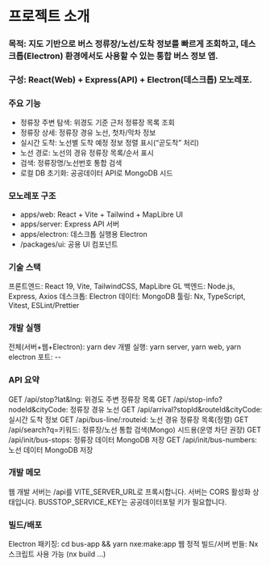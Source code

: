 # 프로젝트 소개

### 목적: 지도 기반으로 버스 정류장/노선/도착 정보를 빠르게 조회하고, 데스크톱(Electron) 환경에서도 사용할 수 있는 통합 버스 정보 앱.

### 구성: React(Web) + Express(API) + Electron(데스크톱) 모노레포.

### 주요 기능

- 정류장 주변 탐색: 위경도 기준 근처 정류장 목록 조회
- 정류장 상세: 정류장 경유 노선, 첫차/막차 정보
- 실시간 도착: 노선별 도착 예정 정보 정렬 표시(“곧도착” 처리)
- 노선 경로: 노선의 경유 정류장 목록/순서 표시
- 검색: 정류장명/노선번호 통합 검색
- 로컬 DB 초기화: 공공데이터 API로 MongoDB 시드

### 모노레포 구조

- apps/web: React + Vite + Tailwind + MapLibre UI
- apps/server: Express API 서버
- apps/electron: 데스크톱 실행용 Electron
- /packages/ui: 공용 UI 컴포넌트

### 기술 스택

프론트엔드: React 19, Vite, TailwindCSS, MapLibre GL
백엔드: Node.js, Express, Axios
데스크톱: Electron
데이터: MongoDB
툴링: Nx, TypeScript, Vitest, ESLint/Prettier

### 개발 실행

전체(서버+웹+Electron): yarn dev
개별 실행: yarn server, yarn web, yarn electron
포트: --

### API 요약

GET /api/stop?lat&lng: 위경도 주변 정류장 목록
GET /api/stop-info?nodeId&cityCode: 정류장 경유 노선
GET /api/arrival?stopId&routeId&cityCode: 실시간 도착 정보
GET /api/bus-line/:routeid: 노선 경유 정류장 목록(정렬)
GET /api/search?q=키워드: 정류장/노선 통합 검색(Mongo)
시드용(운영 차단 권장)
GET /api/init/bus-stops: 정류장 데이터 MongoDB 저장
GET /api/init/bus-numbers: 노선 데이터 MongoDB 저장

### 개발 메모

웹 개발 서버는 /api를 VITE_SERVER_URL로 프록시합니다.
서버는 CORS 활성화 상태입니다.
BUSSTOP_SERVICE_KEY는 공공데이터포털 키가 필요합니다.

### 빌드/배포

Electron 패키징: cd bus-app && yarn nxe:make:app
웹 정적 빌드/서버 번들: Nx 스크립트 사용 가능 (nx build ...)

